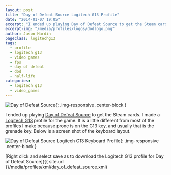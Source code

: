 ```yaml
---
layout: post
title: "Day of Defeat Source Logitech G13 Profile"
date: "2014-01-07 19:05"
excerpt: "I ended up playing Day of Defeat Source to get the Steam cards. I made a Logitech G13 profile for the game."
excerpt-img: "/media/profiles/logos/dodlogo.png"
author: Jason Hardin
pageclass: logitechg13
tags:
  - profile
  - logitech g13
  - video games
  - fps
  - day of defeat
  - dod
  - half-life
categories:
  - logitech_g13
  - video_games
---
```

![Day of Defeat Source]({{site.url}}/media/profiles/logos/dodlogo.png){: .img-responsive  .center-block }

I ended up playing [Day of Defeat Source](http://www.dayofdefeat.com/) to get the Steam cards. I made a [Logitech G13](http://gaming.logitech.com/en-us/product/g13-advanced-gameboard) profile for the game. It is a little different from most of the profiles I make because prone is on the G13 key, and usually that is the grenade key. Below is a screen shot of the keyboard layout.

![Day of Defeat Source Logitech G13 Keyboard Profile]({{site.url}}/media/profiles/layouts/day_of_defeat_source_keyboard_layout.png){: .img-responsive  .center-block }

[Right click and select save as to download the Logitech G13 profile for Day of Defeat Source]({{ site.url }}/media/profiles/xml/day_of_defeat_source.xml)
